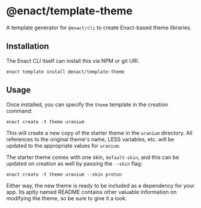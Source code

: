 # @enact/template-theme

A template generator for `@enact/cli` to create Enact-based theme libraries.

## Installation

The Enact CLI itself can install this via NPM or git URI.
```
enact template install @enact/template-theme
```

## Usage 

Once installed, you can specify the `theme` template in the creation command:
```
enact create -t theme uranium
```
This will create a new copy of the starter theme in the `uranium` directory.  All references to the original theme's name, LESS variables, etc. will be updated to the appropriate values for `uranium`.

The starter theme comes with one skin, `default-skin`, and this can be updated on creation as well by passing the `--skin` flag:
```
enact create -t theme uranium --skin proton
```

Either way, the new theme is ready to be included as a dependency for your app.  Its aptly named README contains other valuable information on modifying the theme, so be sure to give it a look.
